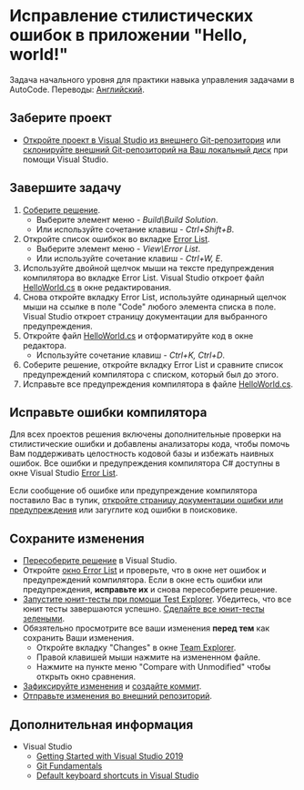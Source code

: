 ﻿# Исправление стилистических ошибок в приложении "Hello, world!"

Задача начального уровня для практики навыка управления задачами в AutoCode. Переводы: [Английский](README.md).


## Заберите проект

* [Откройте проект в Visual Studio из внешнего Git-репозитория](https://docs.microsoft.com/ru-ru/visualstudio/get-started/tutorial-open-project-from-repo) или [склонируйте внешний Git-репозиторий на Ваш локальный диск](https://docs.microsoft.com/ru-ru/azure/devops/repos/git/clone#clone-from-another-git-provider) при помощи Visual Studio.


## Завершите задачу

1. [Соберите решение](https://docs.microsoft.com/ru-ru/visualstudio/ide/building-and-cleaning-projects-and-solutions-in-visual-studio).
    * Выберите элемент меню - _Build\Build Solution_.
    * Или используйте сочетание клавиш - _Ctrl+Shift+B_.
1. Откройте список ошибкок во вкладке [Error List](https://docs.microsoft.com/ru-ru/visualstudio/ide/find-and-fix-code-errors#review-the-error-list).
    * Выберите элемент меню - _View\Error List_.
    * Или используйте сочетание клавиш - _Ctrl+W, E_.
1. Используйте двойной щелчок мыши на тексте предупреждения компилятора во вкладке Error List. Visual Studio откроет файл [HelloWorld.cs](HelloWorldStyle/HelloWorld.cs) в окне редактирования.
1. Снова откройте вкладку Error List, используйте одинарный щелчок мыши на ссылке в поле "Code" любого элемента списка в поле. Visual Studio откроет страницу документации для выбранного предупреждения.
1. Откройте файл [HelloWorld.cs](HelloWorldStyle/HelloWorld.cs) и отформатируйте код в окне редактора.
    * Используйте сочетание клавиш - _Ctrl+K, Ctrl+D_.
1. Соберите решение, откройте вкладку Error List и сравните список предупреждений компилятора с списком, который был до этого.
1. Исправьте все предупреждения компилятора в файле [HelloWorld.cs](HelloWorldStyle/HelloWorld.cs).


## Исправьте ошибки компилятора

Для всех проектов решения включены дополнительные проверки на стилистические ошибки и добавлены анализаторы кода, чтобы помочь Вам поддерживать целостность кодовой базы и избежать наивных ошибок. Все ошибки и предупреждения компилятора C# доступны в окне Visual Studio [Error List](https://docs.microsoft.com/ru-ru/visualstudio/ide/find-and-fix-code-errors#review-the-error-list).

Если сообщение об ошибке или предупреждение компилятора поставило Вас в тупик, [откройте страницу документации ошибки или предупреждения](https://docs.microsoft.com/ru-ru/visualstudio/ide/find-and-fix-code-errors#review-errors-in-detail) или загуглите код ошибки в поисковике.


## Сохраните изменения

* [Пересоберите решение](https://docs.microsoft.com/ru-ru/visualstudio/ide/building-and-cleaning-projects-and-solutions-in-visual-studio) в Visual Studio.
* Откройте [окно Error List](https://docs.microsoft.com/ru-ru/visualstudio/ide/reference/error-list-window) и проверьте, что в окне нет ошибок и предупреждений компилятора. Если в окне есть ошибки или предупреждения, **исправьте их** и снова пересоберите решение.
* [Запустите юнит-тесты при помощи Test Explorer](https://docs.microsoft.com/ru-ru/visualstudio/test/run-unit-tests-with-test-explorer). Убедитесь, что все юнит тесты завершаются успешно. [Сделайте все юнит-тесты зелеными](https://stackoverflow.com/questions/276813/what-is-red-green-testing).
* Обязятельно просмотрите все ваши изменения **перед тем** как сохранить Ваши изменения.
    * Откройте вкладку "Changes" в окне [Team Explorer](https://docs.microsoft.com/ru-ru/visualstudio/ide/reference/team-explorer-reference).
    * Правой клавишей мыши нажмите на измененном файле.
    * Нажмите на пункте меню "Compare with Unmodified" чтобы открыть окно сравнения.
* [Зафиксируйте изменения](https://docs.microsoft.com/ru-ru/azure/devops/repos/git/commits#stage-your-changes) и [создайте коммит](https://docs.microsoft.com/ru-ru/azure/devops/repos/git/commits#create-a-commit).
* [Отправьте изменения во внешний репозиторий](https://docs.microsoft.com/ru-ru/azure/devops/repos/git/pushing).


## Дополнительная информация

* Visual Studio
  * [Getting Started with Visual Studio 2019](https://www.youtube.com/watch?v=1CgsMtUmVgs)
  * [Git Fundamentals](https://www.youtube.com/watch?v=c3482qAzZLQ)
  * [Default keyboard shortcuts in Visual Studio](https://docs.microsoft.com/en-us/visualstudio/ide/default-keyboard-shortcuts-in-visual-studio)
